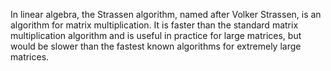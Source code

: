 In linear algebra, the Strassen algorithm, named after Volker Strassen, is an algorithm for matrix multiplication. It is faster than the standard matrix multiplication algorithm and is useful in practice for large matrices, but would be slower than the fastest known algorithms for extremely large matrices.
